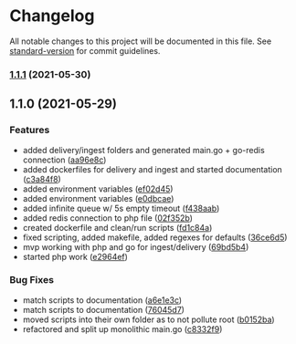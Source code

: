 # Changelog

All notable changes to this project will be documented in this file. See [standard-version](https://github.com/conventional-changelog/standard-version) for commit guidelines.

### [1.1.1](https://github.com/michaelpeterswa/kochava_postback/compare/v1.1.0...v1.1.1) (2021-05-30)

## 1.1.0 (2021-05-29)


### Features

* added delivery/ingest folders and generated main.go + go-redis connection ([aa96e8c](https://github.com/michaelpeterswa/kochava_postback/commit/aa96e8c02fc26f29abd79f634bd6db215e26501f))
* added dockerfiles for delivery and ingest and started documentation ([c3a84f8](https://github.com/michaelpeterswa/kochava_postback/commit/c3a84f8e25a6e15d3284998c1fc6313307ea6b34))
* added environment variables ([ef02d45](https://github.com/michaelpeterswa/kochava_postback/commit/ef02d45b4c854e3f3f87b71fac78cd43e0a7c66c))
* added environment variables ([e0dbcae](https://github.com/michaelpeterswa/kochava_postback/commit/e0dbcae764cc01fe4846eb2307b95e2a48d7c495))
* added infinite queue w/ 5s empty timeout ([f438aab](https://github.com/michaelpeterswa/kochava_postback/commit/f438aab2214519dcaa6daf2447fa516723a708ee))
* added redis connection to php file ([02f352b](https://github.com/michaelpeterswa/kochava_postback/commit/02f352b2390d4e027285b7df13b6123d8066b011))
* created dockerfile and clean/run scripts ([fd1c84a](https://github.com/michaelpeterswa/kochava_postback/commit/fd1c84ae11e8c8c82c73c47a8b37fa7725ba0851))
* fixed scripting, added makefile, added regexes for defaults ([36ce6d5](https://github.com/michaelpeterswa/kochava_postback/commit/36ce6d5775bab506b2b54e3b96b321b3000df1dc))
* mvp working with php and go for ingest/delivery ([69bd5b4](https://github.com/michaelpeterswa/kochava_postback/commit/69bd5b4f121c1136fc313248cc710d79c62d723f))
* started php work ([e2964ef](https://github.com/michaelpeterswa/kochava_postback/commit/e2964efc4820956e2b4cc4c57dc44f7e1ffd92f0))


### Bug Fixes

* match scripts to documentation ([a6e1e3c](https://github.com/michaelpeterswa/kochava_postback/commit/a6e1e3c6398f8102585fd7f9ff240f10cb9548a7))
* match scripts to documentation ([76045d7](https://github.com/michaelpeterswa/kochava_postback/commit/76045d786eba756fde7223c6fdbdac471f04eefe))
* moved scripts into their own folder as to not pollute root ([b0152ba](https://github.com/michaelpeterswa/kochava_postback/commit/b0152bae0df7a08771cfba2d2a0f68c92c35b75d))
* refactored and split up monolithic main.go ([c8332f9](https://github.com/michaelpeterswa/kochava_postback/commit/c8332f9e777348c77cf5306b74fa9a8a617782d3))
